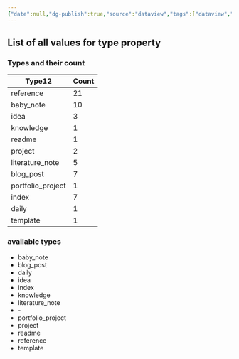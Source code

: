 ```yaml
---
{"date":null,"dg-publish":true,"source":"dataview","tags":["dataview","index"],"title":"","type":"index","URL":"https://blacksmithgu.github.io/obsidian-dataview/","permalink":"/dataview-database/properties-type-values/","dgPassFrontmatter":true}
---
```



## List of all values for type property

<h3><span>Types and their count</span></h3><div><table class="dataview table-view-table"><thead class="table-view-thead"><tr class="table-view-tr-header"><th class="table-view-th"><span>Type</span><span class="dataview small-text">12</span></th><th class="table-view-th"><span>Count</span></th></tr></thead><tbody class="table-view-tbody"><tr><td><span>reference</span></td><td>21</td></tr><tr><td><span>baby_note</span></td><td>10</td></tr><tr><td><span>idea</span></td><td>3</td></tr><tr><td><span>knowledge</span></td><td>1</td></tr><tr><td><span>readme</span></td><td>1</td></tr><tr><td><span>project</span></td><td>2</td></tr><tr><td><span>literature_note</span></td><td>5</td></tr><tr><td><span>blog_post</span></td><td>7</td></tr><tr><td><span>portfolio_project</span></td><td>1</td></tr><tr><td><span>index</span></td><td>7</td></tr><tr><td><span>daily</span></td><td>1</td></tr><tr><td><span>template</span></td><td>1</td></tr></tbody></table></div>

<h3><span>available types</span></h3><div><ul class="dataview list-view-ul"><li><span>baby_note</span></li><li><span>blog_post</span></li><li><span>daily</span></li><li><span>idea</span></li><li><span>index</span></li><li><span>knowledge</span></li><li><span>literature_note</span></li><li><span>-</span></li><li><span>portfolio_project</span></li><li><span>project</span></li><li><span>readme</span></li><li><span>reference</span></li><li><span>template</span></li></ul></div>
